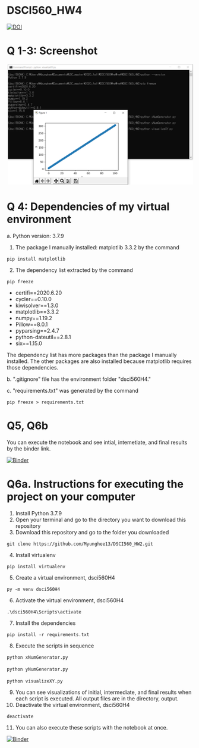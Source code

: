 # DSCI560_HW4

<a href="https://zenodo.org/badge/latestdoi/298509821"><img src="https://zenodo.org/badge/298509821.svg" alt="DOI"></a>


# Q 1-3: Screenshot

<p align="center">
    <img src="screenshot.png" width="500px"/>
</p>

# Q 4: Dependencies of my virtual environment 
a. Python version: 3.7.9
1. The package I manually installed: matplotlib 3.3.2 by the command
```
pip install matplotlib
```
2. The dependency list extracted by the command
```
pip freeze
```
- certifi==2020.6.20
- cycler==0.10.0
- kiwisolver==1.3.0
- matplotlib==3.3.2
- numpy==1.19.2
- Pillow==8.0.1
- pyparsing==2.4.7
- python-dateutil==2.8.1
- six==1.15.0

The dependency list has more packages than the package I manually installed. The other packages are also installed because matplotlib requires those dependencies. 

b. ".gitignore" file has the environment folder "dsci560H4." 

c. "requirements.txt" was generated by the command
```
pip freeze > requirements.txt
```

# Q5, Q6b
You can execute the notebook and see intial, intemetiate, and final results by the binder link.

[![Binder](https://mybinder.org/badge_logo.svg)](https://mybinder.org/v2/gh/Myunghee13/DSCI560_HW2/master?filepath=https%3A%2F%2Fgithub.com%2FMyunghee13%2FDSCI560_HW2%2Fblob%2Fmaster%2FVisualization.ipynb)

# Q6a. Instructions for executing the project on your computer
1. Install Python 3.7.9
2. Open your terminal and go to the directory you want to download this repository
3. Download this repository and go to the folder you downloaded
```
git clone https://github.com/Myunghee13/DSCI560_HW2.git
```
4. Install virtualenv
```
pip install virtualenv
```
5. Create a virtual environment, dsci560H4
```
py -m venv dsci560H4
```
6. Activate the virtual environment, dsci560H4
```
.\dsci560H4\Scripts\activate
```
7. Install the dependencies
```
pip install -r requirements.txt
```
8. Execute the scripts  in sequence
```
python xNumGenerator.py

python yNumGenerator.py

python visualizeXY.py
```
9. You can see visualizations of initial, intermediate, and final results when each script is executed. All output files are in the directory, output.  
10. Deactivate the virtual environment, dsci560H4
```
deactivate
```
11. You can also execute these scripts with the notebook at once.

[![Binder](https://mybinder.org/badge_logo.svg)](https://mybinder.org/v2/gh/Myunghee13/DSCI560_HW2/master?filepath=https%3A%2F%2Fgithub.com%2FMyunghee13%2FDSCI560_HW2%2Fblob%2Fmaster%2FVisualization.ipynb)

